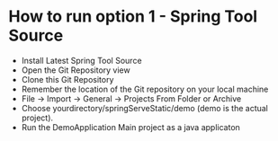 # How to run option 1 - Spring Tool Source
* Install Latest Spring Tool Source
* Open the Git Repository view
* Clone this Git Repository
* Remember the location of the Git repository on your local machine 
* File -> Import -> General -> Projects From Folder or Archive
* Choose yourdirectory/springServeStatic/demo (demo is the actual project). 
* Run the DemoApplication Main project as a java applicaton
